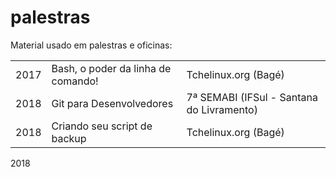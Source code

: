 # palestras
Material usado em palestras e oficinas:

<table>
  
  <tr>
    <td>
      2017
    </td>
    <td>
      Bash, o poder da linha de comando!
    </td>
    <td>
      Tchelinux.org (Bagé)
    </td>
  </tr>
  
  <tr>
    <td>
      2018
    </td>
    <td>
      Git para Desenvolvedores
    </td>
    <td>
      7ª SEMABI (IFSul - Santana do Livramento)
    </td>
  </tr>
  
  <tr>
    <td>
      2018
    </td>
    <td>
      Criando seu script de backup
    </td>
    <td>
      Tchelinux.org (Bagé)
    </td>
  </tr>
  
</table>

2018 
